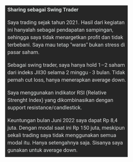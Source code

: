 ![7917e0126e299069b9692c361de48cd0.png](../../../../_resources/7917e0126e299069b9692c361de48cd0.png)
